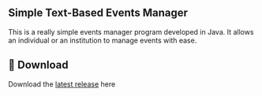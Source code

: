 ## Simple Text-Based Events Manager
This is a really simple events manager program developed in Java. It allows an individual or an institution to manage events with ease.
## 💾 **Download**
Download the [latest release](https://github.com/moonlighthowling616/Simple-Text-Based-Events-Manager/releases/tag/v1.0-release) here
